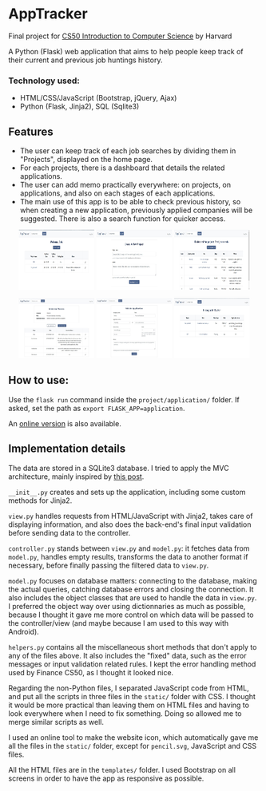 # AppTracker

Final project for [CS50 Introduction to Computer Science](https://online-learning.harvard.edu/course/cs50-introduction-computer-science) by Harvard

A Python (Flask) web application that aims to help people keep track of their current and previous job huntings history.

### Technology used: 
- HTML/CSS/JavaScript (Bootstrap, jQuery, Ajax) 
- Python (Flask, Jinja2), SQL (Sqlite3)


## Features

- The user can keep track of each job searches by dividing them in "Projects", displayed on the home page.
- For each projects, there is a dashboard that details the related applications.
- The user can add memo practically everywhere: on projects, on applications, and also on each stages of each applications.
- The main use of this app is to be able to check previous history, so when creating a new application, previously applied companies will be suggested.
There is also a search function for quicker access.


<p align="center">
  <img src="https://raw.githubusercontent.com/ootahiaoo/AppTracker/main/screenshots/1.jpg" width="30%" height="120" title="Home">
  <img src="https://raw.githubusercontent.com/ootahiaoo/AppTracker/main/screenshots/2.jpg" width="30%" height="120" title="Create a new project">
  <img src="https://raw.githubusercontent.com/ootahiaoo/AppTracker/main/screenshots/3.jpg" width="30%" height="120" title="Dashboard">
</p>
<p align="center">
  <img src="https://raw.githubusercontent.com/ootahiaoo/AppTracker/main/screenshots/4.jpg" width="30%" height="120" title="Application details">
  <img src="https://raw.githubusercontent.com/ootahiaoo/AppTracker/main/screenshots/5.jpg" width="30%" height="120" title="Add a new application">
  <img src="https://raw.githubusercontent.com/ootahiaoo/AppTracker/main/screenshots/6.jpg" width="30%" height="120" title="Company history">
</p>

## How to use:

Use the `flask run` command inside the `project/application/` folder. If asked, set the path as `export FLASK_APP=application`.

An [online version](https://tahia910.pythonanywhere.com/) is also available.

## Implementation details

The data are stored in a SQLite3 database. I tried to apply the MVC architecture, mainly inspired by [this post](https://www.tutorialspoint.com/python_design_patterns/python_design_patterns_model_view_controller.htm).

`__init__.py` creates and sets up the application, including some custom methods for Jinja2.

`view.py` handles requests from HTML/JavaScript with Jinja2, takes care of displaying information, and also does the back-end's final input validation before sending data to the controller.

`controller.py` stands between `view.py` and `model.py`: it fetches data from `model.py`, handles empty results, transforms the data to another format if necessary, before finally passing the filtered data to `view.py`.

`model.py` focuses on database matters: connecting to the database, making the actual queries, catching database errors and closing the connection. It also includes the object classes that are used to handle the data in `view.py`. I preferred the object way over using dictionnaries as much as possible, because I thought it gave me more control on which data will be passed to the controller/view (and maybe because I am used to this way with Android).

`helpers.py` contains all the miscellaneous short methods that don't apply to any of the files above. It also includes the "fixed" data, such as the error messages or input validation related rules. I kept the error handling method used by Finance CS50, as I thought it looked nice.

Regarding the non-Python files, I separated JavaScript code from HTML, and put all the scripts in three files in the `static/` folder with CSS. I thought it would be more practical than leaving them on HTML files and having to look everywhere when I need to fix something. Doing so allowed me to merge similar scripts as well.

I used an online tool to make the website icon, which automatically gave me all the files in the `static/` folder, except for `pencil.svg`, JavaScript and CSS files.

All the HTML files are in the `templates/` folder. I used Bootstrap on all screens in order to have the app as responsive as possible.
